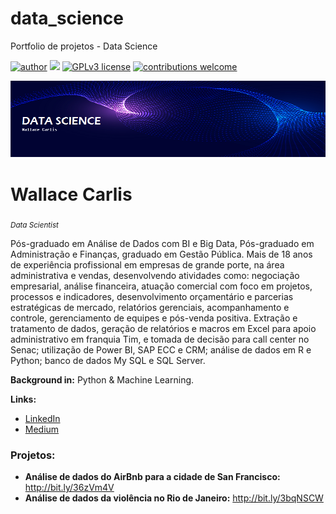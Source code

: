 # data_science
Portfolio de projetos - Data Science

[![author](https://img.shields.io/badge/author-wallacecarlis-red.svg)](https://www.linkedin.com/in/wallace-carlis-b3748524) [![](https://img.shields.io/badge/python-3.7+-blue.svg)](https://www.python.org/downloads/release/python-365/) [![GPLv3 license](https://img.shields.io/badge/License-GPLv3-blue.svg)](http://perso.crans.org/besson/LICENSE.html) [![contributions welcome](https://img.shields.io/badge/contributions-welcome-brightgreen.svg?style=flat)](https://github.com/wallacecarlis/data_science/issues)

<p align="center">
  <img src="novo banner.png" >
</p>

# Wallace Carlis
<sub>*Data Scientist*</sub>

Pós-graduado em Análise de Dados com BI e Big Data, Pós-graduado em Administração e Finanças, graduado em Gestão Pública. Mais de 18 anos de experiência profissional em empresas de grande porte, na área administrativa e vendas, desenvolvendo atividades como: negociação empresarial, análise financeira, atuação comercial com foco em projetos, processos e indicadores, desenvolvimento orçamentário e parcerias estratégicas de mercado, relatórios gerenciais, acompanhamento e controle, gerenciamento de equipes e pós-venda positiva. Extração e tratamento de dados, geração de relatórios e macros em Excel para apoio administrativo em franquia Tim, e tomada de decisão para call center no Senac; utilização de Power BI, SAP ECC e CRM; análise de dados em R e Python; banco de dados My SQL e SQL Server.

**Background in:** Python & Machine Learning.

**Links:**
* [LinkedIn](https://www.linkedin.com/in/wallace-carlis-b3748524/)
* [Medium](https://medium.com/@wallacecarlis)


### Projetos:

* **Análise de dados do AirBnb para a cidade de San Francisco:** http://bit.ly/36zVm4V
* **Análise de dados da violência no Rio de Janeiro:** http://bit.ly/3bqNSCW
